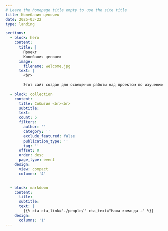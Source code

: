 ```yaml
---
# Leave the homepage title empty to use the site title
title: Колебания цепочек
date: 2025-03-22
type: landing

sections:
  - block: hero
    content:
      title: |
        Проект
        Колебания цепочек
      image:
        filename: welcome.jpg
      text: |
        <br>
        
        Этот сайт создан для освещения работы над проектом по изучению и моделированию колебания цепочек. Это применимо к цепочкам атомов в кристалле.

  - block: collection
    content:
      title: События <br><br>
      subtitle:
      text:
      count: 5
      filters:
        author: ''
        category: ''
        exclude_featured: false
        publication_type: ''
        tag: ''
      offset: 0
      order: desc
      page_type: event
    design:
      view: compact
      columns: '4'


  - block: markdown
    content:
      title:
      subtitle:
      text: |
        {{% cta cta_link="./people/" cta_text="Наша команда →" %}}
    design:
      columns: '1'
---
```

